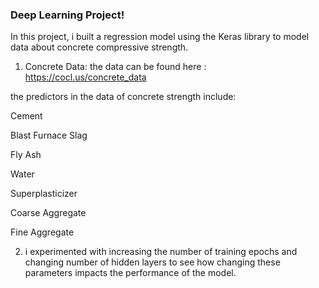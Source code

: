### Deep Learning Project!

In this project, i built a regression model using the Keras library to model  data about concrete compressive strength.

1. Concrete Data:
the data can be found here : 
https://cocl.us/concrete_data

the predictors in the data of concrete strength include:

Cement

Blast Furnace Slag

Fly Ash

Water

Superplasticizer

Coarse Aggregate

Fine Aggregate

2. i  experimented with increasing the number of training epochs and changing number of hidden layers to see how changing these parameters impacts the performance of the model.

